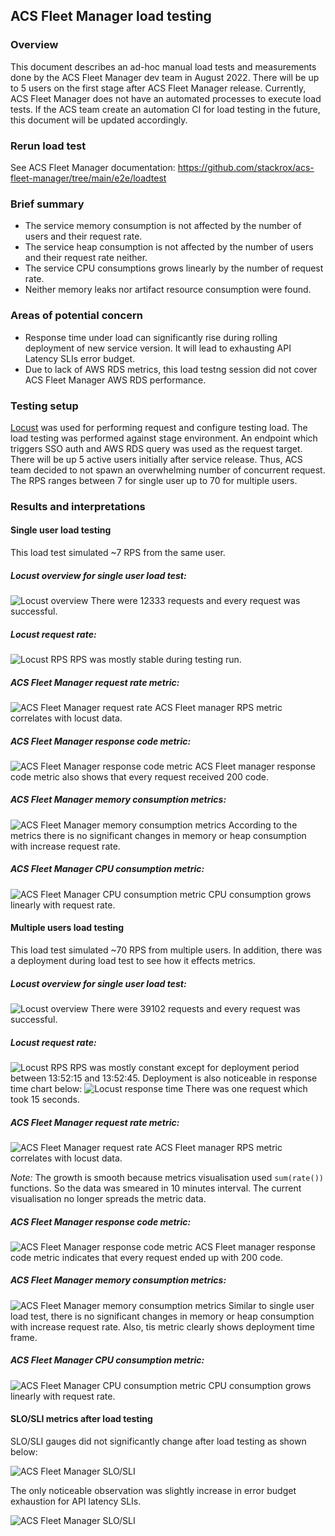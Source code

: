## ACS Fleet Manager load testing


### Overview

This document describes an ad-hoc manual load tests 
and measurements done by the ACS Fleet Manager dev team in August 2022. 
There will be up to 5 users on the first stage after ACS Fleet Manager release.
Currently, ACS Fleet Manager does not have an automated processes to execute load tests. 
If the ACS team create an automation CI for load testing in the future, 
this document will be updated accordingly.


### Rerun load test

See ACS Fleet Manager documentation: https://github.com/stackrox/acs-fleet-manager/tree/main/e2e/loadtest


### Brief summary

- The service memory consumption is not affected by the number of users and their request rate.
- The service heap consumption is not affected by the number of users and their request rate neither.
- The service CPU consumptions grows linearly by the number of request rate.
- Neither memory leaks nor artifact resource consumption were found.


### Areas of potential concern

- Response time under load can significantly rise during rolling deployment of new service version.
  It will lead to exhausting API Latency SLIs error budget.
- Due to lack of AWS RDS metrics, this load testng session did not cover ACS Fleet Manager AWS RDS performance.


### Testing setup

[Locust](https://locust.io/) was used for performing request and configure testing load.
The load testing was performed against stage environment.
An endpoint which triggers SSO auth and AWS RDS query was used as the request target.
There will be up 5 active users initially after service release. 
Thus, ACS team decided to not spawn an overwhelming number of concurrent request.
The RPS ranges between 7 for single user up to 70 for multiple users. 


### Results and interpretations

#### Single user load testing

This load test simulated ~7 RPS from the same user.

##### Locust overview for single user load test:
![Locust overview](./images/single_user_locust_aggregation.png "Locust overview table")
There were 12333 requests and every request was successful.


##### Locust request rate:
![Locust RPS](./images/single_user_locust_rps.png "Locust RPS chart")
RPS was mostly stable during testing run.


##### ACS Fleet Manager request rate metric:
![ACS Fleet Manager request rate](./images/single_user_request_rate.png "ACS Fleet Manager request rate chart")
ACS Fleet manager RPS metric correlates with locust data.


##### ACS Fleet Manager response code metric:
![ACS Fleet Manager response code metric](./images/single_user_response_codes.png "ACS Fleet Manager response code chart")
ACS Fleet manager response code metric also shows that every request received 200 code.


##### ACS Fleet Manager memory consumption metrics:
![ACS Fleet Manager memory consumption metrics](./images/single_user_heap_and_memory.png "ACS Fleet Manager memory consumption chart")
According to the metrics there is no significant changes in memory or heap consumption with increase request rate.


##### ACS Fleet Manager CPU consumption metric:
![ACS Fleet Manager CPU consumption metric](./images/single_user_cpu.png "ACS Fleet Manager CPU consumption chart")
CPU consumption grows linearly with request rate.


#### Multiple users load testing

This load test simulated ~70 RPS from multiple users.
In addition, there was a deployment during load test to see how it 
effects metrics.

##### Locust overview for single user load test:
![Locust overview](./images/multi_users_locust_aggregation.png "Locust overview table")
There were 39102 requests and every request was successful.


##### Locust request rate:
![Locust RPS](./images/multi_users_locust_rps.png "Locust RPS chart")
RPS was mostly constant except for deployment period between 13:52:15 and 13:52:45.
Deployment is also noticeable in response time chart below:
![Locust response time](./images/multi_users_locust_response_time.png "Locust response time chart")
There was one request which took 15 seconds.

##### ACS Fleet Manager request rate metric:
![ACS Fleet Manager request rate](./images/multi_users_request_rate.png "ACS Fleet Manager request rate chart")
ACS Fleet manager RPS metric correlates with locust data.

*Note:* The growth is smooth because metrics visualisation used `sum(rate())` functions. So the data was smeared in 10 minutes interval.
The current visualisation no longer spreads the metric data.


##### ACS Fleet Manager response code metric:
![ACS Fleet Manager response code metric](./images/multi_users_response_codes.png "ACS Fleet Manager response code chart")
ACS Fleet manager response code metric indicates that every request ended up with 200 code.


##### ACS Fleet Manager memory consumption metrics:
![ACS Fleet Manager memory consumption metrics](./images/multi_users_heap_and_memory.png "ACS Fleet Manager memory consumption chart")
Similar to single user load test, there is no significant changes in memory or heap consumption with increase request rate.
Also, tis metric clearly shows deployment time frame.


##### ACS Fleet Manager CPU consumption metric:
![ACS Fleet Manager CPU consumption metric](./images/multi_users_cpu.png "ACS Fleet Manager CPU consumption chart")
CPU consumption grows linearly with request rate.

#### SLO/SLI metrics after load testing

SLO/SLI gauges did not significantly change after load testing as shown below:

![ACS Fleet Manager SLO/SLI](./images/slo_sli_metrics.png "ACS Fleet Manager SLO/SLI gauges")

The only noticeable observation was slightly increase in error budget exhaustion for API latency SLIs.

![ACS Fleet Manager SLO/SLI](./images/slo_sli_error_budget.png "ACS Fleet Manager SLO/SLI gauges")
